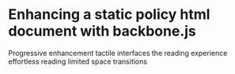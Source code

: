 Enhancing a static policy html 	document with backbone.js
===================================================

Progressive enhancement
tactile interfaces
the reading experience
effortless reading
limited space
transitions
